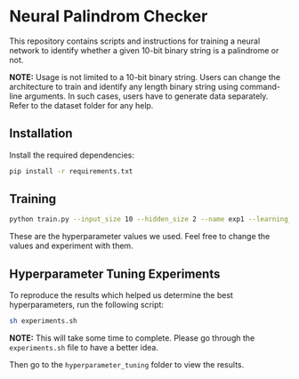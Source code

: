 # Neural Palindrom Checker

This repository contains scripts and instructions for training a neural network to identify whether a given 10-bit binary string is a palindrome or not. 

**NOTE:** Usage is not limited to a 10-bit binary string. Users can change the architecture to train and identify any length binary string using command-line arguments. In such cases, users have to generate data separately. Refer to the dataset folder for any help.

## Installation

Install the required dependencies:

```bash
pip install -r requirements.txt
```

## Training

```bash
python train.py --input_size 10 --hidden_size 2 --name exp1 --learning_rate 0.1 --momentum 0.9 --epochs 1000 --batch_size 32 --num_folds 4 --threshold 0.4 --oversample False
```

These are the hyperparameter values we used. Feel free to change the values and experiment with them.

## Hyperparameter Tuning Experiments

To reproduce the results which helped us determine the best hyperparameters, run the following script:

```bash
sh experiments.sh
```

**NOTE:** This will take some time to complete. Please go through the `experiments.sh` file to have a better idea.

Then go to the `hyperparameter_tuning` folder to view the results.

